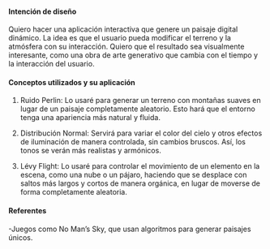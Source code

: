 #### Intención de diseño

Quiero hacer una aplicación interactiva que genere un paisaje digital dinámico. La idea es que el usuario pueda modificar el terreno y la atmósfera con su interacción. 
Quiero que el resultado sea visualmente interesante, como una obra de arte generativo que cambia con el tiempo y la interacción del usuario.

#### Conceptos utilizados y su aplicación

1. Ruido Perlin: Lo usaré para generar un terreno con montañas suaves en lugar de un paisaje completamente aleatorio. Esto hará que el entorno tenga una apariencia más natural y fluida.

2. Distribución Normal: Servirá para variar el color del cielo y otros efectos de iluminación de manera controlada, sin cambios bruscos. Así, los tonos se verán más realistas y armónicos.

3. Lévy Flight: Lo usaré para controlar el movimiento de un elemento en la escena, como una nube o un pájaro, haciendo que se desplace con saltos más largos y cortos de manera orgánica,
en lugar de moverse de forma completamente aleatoria.

#### Referentes

-Juegos como No Man’s Sky, que usan algoritmos para generar paisajes únicos.
